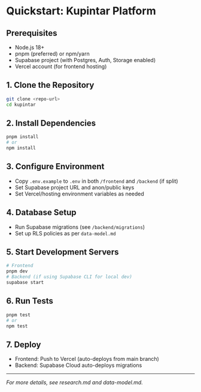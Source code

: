 # Quickstart: Kupintar Platform

## Prerequisites
- Node.js 18+
- pnpm (preferred) or npm/yarn
- Supabase project (with Postgres, Auth, Storage enabled)
- Vercel account (for frontend hosting)

## 1. Clone the Repository
```bash
git clone <repo-url>
cd kupintar
```

## 2. Install Dependencies
```bash
pnpm install
# or
npm install
```

## 3. Configure Environment
- Copy `.env.example` to `.env` in both `/frontend` and `/backend` (if split)
- Set Supabase project URL and anon/public keys
- Set Vercel/hosting environment variables as needed

## 4. Database Setup
- Run Supabase migrations (see `/backend/migrations`)
- Set up RLS policies as per `data-model.md`

## 5. Start Development Servers
```bash
# Frontend
pnpm dev
# Backend (if using Supabase CLI for local dev)
supabase start
```

## 6. Run Tests
```bash
pnpm test
# or
npm test
```

## 7. Deploy
- Frontend: Push to Vercel (auto-deploys from main branch)
- Backend: Supabase Cloud auto-deploys migrations

---

*For more details, see research.md and data-model.md.*

